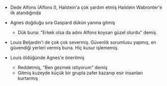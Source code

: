 - Dede Alfons (Alfons I), Halstein'a çok yardım etmiş Halstein Wabronter'e ilk atandığında

- Agnes doğduğu sıra Gaspard dükün yanına gitmiş
	- Dük buna: "Erkek olsa da adını Alfons koysan güzel olurdu" demiş

- Louis Beljardin'i de çok çok severmiş. Güvenlik sorumlusu yapmış, en güvendiği yerleri vermiş buna. Hiç kusur işlememiş.

- Louis öldüğünde Agnes'e önerilmiş
	- Reddetmiş, "Ben gezmek istiyorum" demiş
	- Gitmiş kuzeyde küçük bir grupla zafer kazanıp esir insanları kurtarmış